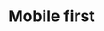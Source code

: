 ---
title: Mobile first
eleventyNavigation:
    key: mobile first
    parent: responsive design
    order: 2
    excerpt: Viktigt.
---
